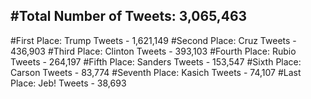 #Total Number of Tweets: 3,065,463 
---
#First Place: Trump Tweets - 1,621,149
#Second Place: Cruz Tweets - 436,903
#Third Place: Clinton Tweets - 393,103
#Fourth Place: Rubio Tweets - 264,197
#Fifth Place: Sanders Tweets - 153,547
#Sixth Place: Carson Tweets - 83,774
#Seventh Place: Kasich Tweets - 74,107
#Last Place: Jeb! Tweets - 38,693
